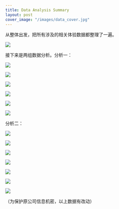 ```yaml
---
title: Data Analysis Summary
layout: post
cover_image: "/images/data_cover.jpg"
---
```

从整体出发，把所有涉及的相关体验数据都整理了一遍。

![](/images/data_1.jpg)




接下来是两组数据分析。分析一：

![](/images/data420_3.jpg)

![](/images/data420_4.jpg)

![](/images/data420_5.jpg)

![](/images/data420_6.jpg)

![](/images/data420_7.jpg)

![](/images/data420_8.jpg)




分析二：

![](/images/data427_3.jpg)

![](/images/data427_4.jpg)

![](/images/data427_5.jpg)

![](/images/data427_6.jpg)

![](/images/data427_7.jpg)

![](/images/data427_8.jpg)

![](/images/data427_10.jpg)


（为保护原公司信息机密，以上数据有改动）


